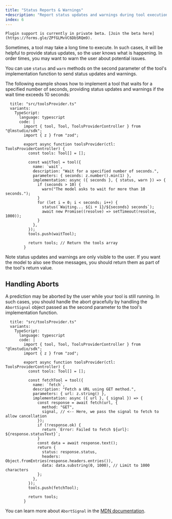 ```yaml
---
title: "Status Reports & Warnings"
+description: "Report status updates and warnings during tool execution in your tools provider"
index: 6
---
```


```lms_private_beta
Plugin support is currently in private beta. [Join the beta here](https://forms.gle/ZPfGLMvVC6DbSRQm9).
```

Sometimes, a tool may take a long time to execute. In such cases, it will be helpful to provide status updates, so the user knows what is happening. In order times, you may want to warn the user about potential issues.

You can use `status` and `warn` methods on the second parameter of the tool's implementation function to send status updates and warnings.

The following example shows how to implement a tool that waits for a specified number of seconds, providing status updates and warnings if the wait time exceeds 10 seconds:

```lms_code_snippet
  title: "src/toolsProvider.ts"
  variants:
    TypeScript:
      language: typescript
      code: |
        import { tool, Tool, ToolsProviderController } from "@lmstudio/sdk";
        import { z } from "zod";

        export async function toolsProvider(ctl: ToolsProviderController) {
          const tools: Tool[] = [];

          const waitTool = tool({
            name: `wait`,
            description: "Wait for a specified number of seconds.",
            parameters: { seconds: z.number().min(1) },
            implementation: async ({ seconds }, { status, warn }) => {
              if (seconds > 10) {
                warn("The model asks to wait for more than 10 seconds.");
              }
              for (let i = 0; i < seconds; i++) {
                status(`Waiting... ${i + 1}/${seconds} seconds`);
                await new Promise((resolve) => setTimeout(resolve, 1000));
              }
            },
          });
          tools.push(waitTool);

          return tools; // Return the tools array
        }
```

Note status updates and warnings are only visible to the user. If you want the model to also see those messages, you should return them as part of the tool's return value.

## Handling Aborts

A prediction may be aborted by the user while your tool is still running. In such cases, you should handle the abort gracefully by handling the `AbortSignal` object passed as the second parameter to the tool's implementation function.

```lms_code_snippet
  title: "src/toolsProvider.ts"
  variants:
    TypeScript:
      language: typescript
      code: |
        import { tool, Tool, ToolsProviderController } from "@lmstudio/sdk";
        import { z } from "zod";

        export async function toolsProvider(ctl: ToolsProviderController) {
          const tools: Tool[] = [];

          const fetchTool = tool({
            name: `fetch`,
            description: "Fetch a URL using GET method.",
            parameters: { url: z.string() },
            implementation: async ({ url }, { signal }) => {
              const response = await fetch(url, {
                method: "GET",
                signal, // <-- Here, we pass the signal to fetch to allow cancellation
              });
              if (!response.ok) {
                return `Error: Failed to fetch ${url}: ${response.statusText}`;
              }
              const data = await response.text();
              return {
                status: response.status,
                headers: Object.fromEntries(response.headers.entries()),
                data: data.substring(0, 1000), // Limit to 1000 characters
              };
            },
          });
          tools.push(fetchTool);

          return tools;
        }
```

You can learn more about `AbortSignal` in the [MDN documentation](https://developer.mozilla.org/en-US/docs/Web/API/AbortSignal).

